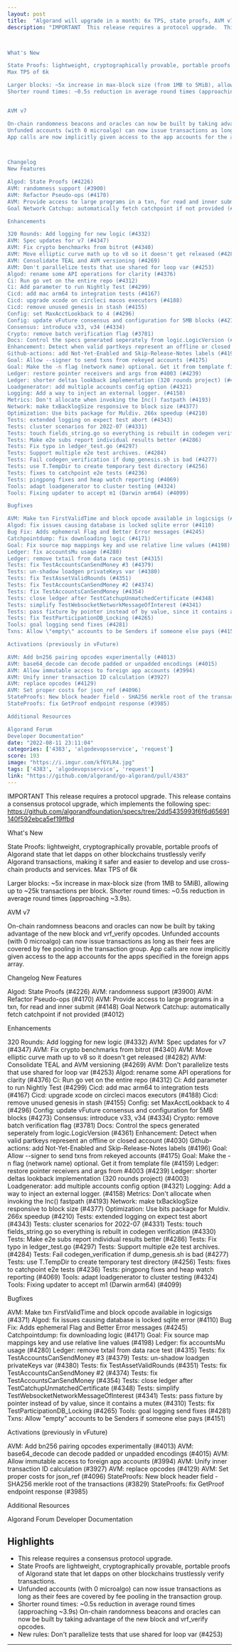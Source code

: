 ```yaml
---
layout: post
title:  "Algorand will upgrade in a month: 6x TPS, state proofs, AVM v7 (on chain randomness and more)"
description: "IMPORTANT  This release requires a protocol upgrade.  This release contains a consensus protocol upgrade, which implements the following spec: https://github.com/algorandfoundation/specs/tree/2dd5435993f6f6d65691140f592ebca5ef19ffbd



What's New

State Proofs: lightweight, cryptographically provable, portable proofs of Algorand state that let dapps on other blockchains trustlessly verify Algorand transactions, making it safer and easier to develop and use cross-chain products and services.
Max TPS of 6k

Larger blocks: ~5x increase in max-block size (from 1MB to 5MiB), allowing up to ~25k transactions per block.
Shorter round times: ~0.5s reduction in average round times (approaching ~3.9s).


AVM v7

On-chain randomness beacons and oracles can now be built by taking advantage of the new block and vrf_verify opcodes.
Unfunded accounts (with 0 microalgo) can now issue transactions as long as their fees are covered by fee pooling in the transaction group.
App calls are now implicitly given access to the app accounts for the apps specified in the foreign apps array.



Changelog
New Features

Algod: State Proofs (#4226)
AVM: randomness support (#3900)
AVM: Refactor Pseudo-ops (#4170)
AVM: Provide access to large programs in a txn, for read and inner submit (#4148)
Goal Network Catchup: automatically fetch catchpoint if not provided (#4012)

Enhancements

320 Rounds: Add logging for new logic (#4332)
AVM: Spec updates for v7 (#4347)
AVM: Fix crypto benchmarks from bitrot (#4340)
AVM: Move elliptic curve math up to v8 so it doesn't get released (#4282)
AVM: Consolidate TEAL and AVM versioning (#4269)
AVM: Don't parallelize tests that use shared for loop var (#4253)
Algod: rename some API operations for clarity (#4376)
Ci: Run go vet on the entire repo (#4312)
Ci: Add parameter to run Nightly Test (#4299)
Cicd: add mac arm64 to integration tests (#4167)
Cicd: upgrade xcode on circleci macos executors (#4188)
Cicd: remove unused genesis in stash (#4155)
Config: set MaxAcctLookback to 4 (#4296)
Config: update vFuture consensus and configuration for 5MB blocks (#4273)
Consensus: introduce v33, v34 (#4334)
Crypto: remove batch verification flag (#3781)
Docs: Control the specs generated seperately from logic.LogicVersion (#4361)
Enhancement: Detect when valid partkeys represent an offline or closed account (#4030)
Github-actions: add Not-Yet-Enabled and Skip-Release-Notes labels (#4196)
Goal: Allow --signer to send txns from rekeyed accounts (#4175)
Goal: Make the -n flag (network name) optional. Get it from template file (#4159)
Ledger: restore pointer receivers and args from #4003 (#4239)
Ledger: shorter deltas lookback implementation (320 rounds project) (#4003)
Loadgenerator: add multiple accounts config option (#4321)
Logging: Add a way to inject an external logger. (#4158)
Metrics: Don't allocate when invoking the Inc() fastpath (#4193)
Network: make txBacklogSize responsive to block size (#4377)
Optimization: Use bits package for Muldiv. 266x speedup (#4210)
Tests: extended logging on expect test abort (#4343)
Tests: cluster scenarios for 2022-07 (#4331)
Tests: touch fields_string.go so everything is rebuilt in codegen verification (#4330)
Tests: Make e2e subs report individual results better (#4286)
Tests: Fix typo in ledger_test.go (#4297)
Tests: Support multiple e2e test archives. (#4284)
Tests: Fail codegen_verification if dump_genesis.sh is bad (#4277)
Tests: use T.TempDir to create temporary test directory (#4256)
Tests: fixes to catchpoint e2e tests (#4236)
Tests: pingpong fixes and heap watch reporting (#4069)
Tools: adapt loadgenerator to cluster testing (#4324)
Tools: Fixing updater to accept m1 (Darwin arm64) (#4099)

Bugfixes

AVM: Make txn FirstValidTime and block opcode available in logicsigs (#4371)
Algod: fix issues causing database is locked sqlite error (#4110)
Bug Fix: Adds ephemeral Flag and Better Error messages (#4245)
Catchpointdump: fix downloading logic (#4171)
Goal: Fix source map mappings key and use relative line values (#4198)
Ledger: fix accountsMu usage (#4280)
Ledger: remove txtail from data race test (#4315)
Tests: fix TestAccountsCanSendMoney #3 (#4379)
Tests: un-shadow loadgen privateKeys var (#4380)
Tests: fix TestAssetValidRounds (#4351)
Tests: fix TestAccountsCanSendMoney #2 (#4374)
Tests: fix TestAccountsCanSendMoney (#4354)
Tests: close ledger after TestCatchupUnmatchedCertificate (#4348)
Tests: simplify TestWebsocketNetworkMessageOfInterest (#4341)
Tests: pass fixture by pointer instead of by value, since it contains a mutex (#4310)
Tests: fix TestParticipationDB_Locking (#4265)
Tools: goal logging send fixes (#4281)
Txns: Allow \"empty\" accounts to be Senders if someone else pays (#4151)

Activations (previously in vFuture)

AVM: Add bn256 pairing opcodes experimentally (#4013)
AVM: base64_decode can decode padded or unpadded encodings (#4015)
AVM: Allow immutable access to foreign app accounts (#3994)
AVM: Unify inner transaction ID calculation (#3927)
AVM: replace opcodes (#4129)
AVM: Set proper costs for json_ref (#4096)
StateProofs: New block header field - SHA256 merkle root of the transactions (#3829)
StateProofs: fix GetProof endpoint response (#3985)

Additional Resources

Algorand Forum
Developer Documentation"
date: "2022-08-11 23:11:04"
categories: ['4383', 'algodevopsservice', 'request']
score: 193
image: "https://i.imgur.com/kf6YLR4.jpg"
tags: ['4383', 'algodevopsservice', 'request']
link: "https://github.com/algorand/go-algorand/pull/4383"
---
```


IMPORTANT  This release requires a protocol upgrade.  This release contains a consensus protocol upgrade, which implements the following spec: https://github.com/algorandfoundation/specs/tree/2dd5435993f6f6d65691140f592ebca5ef19ffbd



What's New

State Proofs: lightweight, cryptographically provable, portable proofs of Algorand state that let dapps on other blockchains trustlessly verify Algorand transactions, making it safer and easier to develop and use cross-chain products and services.
Max TPS of 6k

Larger blocks: ~5x increase in max-block size (from 1MB to 5MiB), allowing up to ~25k transactions per block.
Shorter round times: ~0.5s reduction in average round times (approaching ~3.9s).


AVM v7

On-chain randomness beacons and oracles can now be built by taking advantage of the new block and vrf_verify opcodes.
Unfunded accounts (with 0 microalgo) can now issue transactions as long as their fees are covered by fee pooling in the transaction group.
App calls are now implicitly given access to the app accounts for the apps specified in the foreign apps array.



Changelog
New Features

Algod: State Proofs (#4226)
AVM: randomness support (#3900)
AVM: Refactor Pseudo-ops (#4170)
AVM: Provide access to large programs in a txn, for read and inner submit (#4148)
Goal Network Catchup: automatically fetch catchpoint if not provided (#4012)

Enhancements

320 Rounds: Add logging for new logic (#4332)
AVM: Spec updates for v7 (#4347)
AVM: Fix crypto benchmarks from bitrot (#4340)
AVM: Move elliptic curve math up to v8 so it doesn't get released (#4282)
AVM: Consolidate TEAL and AVM versioning (#4269)
AVM: Don't parallelize tests that use shared for loop var (#4253)
Algod: rename some API operations for clarity (#4376)
Ci: Run go vet on the entire repo (#4312)
Ci: Add parameter to run Nightly Test (#4299)
Cicd: add mac arm64 to integration tests (#4167)
Cicd: upgrade xcode on circleci macos executors (#4188)
Cicd: remove unused genesis in stash (#4155)
Config: set MaxAcctLookback to 4 (#4296)
Config: update vFuture consensus and configuration for 5MB blocks (#4273)
Consensus: introduce v33, v34 (#4334)
Crypto: remove batch verification flag (#3781)
Docs: Control the specs generated seperately from logic.LogicVersion (#4361)
Enhancement: Detect when valid partkeys represent an offline or closed account (#4030)
Github-actions: add Not-Yet-Enabled and Skip-Release-Notes labels (#4196)
Goal: Allow --signer to send txns from rekeyed accounts (#4175)
Goal: Make the -n flag (network name) optional. Get it from template file (#4159)
Ledger: restore pointer receivers and args from #4003 (#4239)
Ledger: shorter deltas lookback implementation (320 rounds project) (#4003)
Loadgenerator: add multiple accounts config option (#4321)
Logging: Add a way to inject an external logger. (#4158)
Metrics: Don't allocate when invoking the Inc() fastpath (#4193)
Network: make txBacklogSize responsive to block size (#4377)
Optimization: Use bits package for Muldiv. 266x speedup (#4210)
Tests: extended logging on expect test abort (#4343)
Tests: cluster scenarios for 2022-07 (#4331)
Tests: touch fields_string.go so everything is rebuilt in codegen verification (#4330)
Tests: Make e2e subs report individual results better (#4286)
Tests: Fix typo in ledger_test.go (#4297)
Tests: Support multiple e2e test archives. (#4284)
Tests: Fail codegen_verification if dump_genesis.sh is bad (#4277)
Tests: use T.TempDir to create temporary test directory (#4256)
Tests: fixes to catchpoint e2e tests (#4236)
Tests: pingpong fixes and heap watch reporting (#4069)
Tools: adapt loadgenerator to cluster testing (#4324)
Tools: Fixing updater to accept m1 (Darwin arm64) (#4099)

Bugfixes

AVM: Make txn FirstValidTime and block opcode available in logicsigs (#4371)
Algod: fix issues causing database is locked sqlite error (#4110)
Bug Fix: Adds ephemeral Flag and Better Error messages (#4245)
Catchpointdump: fix downloading logic (#4171)
Goal: Fix source map mappings key and use relative line values (#4198)
Ledger: fix accountsMu usage (#4280)
Ledger: remove txtail from data race test (#4315)
Tests: fix TestAccountsCanSendMoney #3 (#4379)
Tests: un-shadow loadgen privateKeys var (#4380)
Tests: fix TestAssetValidRounds (#4351)
Tests: fix TestAccountsCanSendMoney #2 (#4374)
Tests: fix TestAccountsCanSendMoney (#4354)
Tests: close ledger after TestCatchupUnmatchedCertificate (#4348)
Tests: simplify TestWebsocketNetworkMessageOfInterest (#4341)
Tests: pass fixture by pointer instead of by value, since it contains a mutex (#4310)
Tests: fix TestParticipationDB_Locking (#4265)
Tools: goal logging send fixes (#4281)
Txns: Allow \"empty\" accounts to be Senders if someone else pays (#4151)

Activations (previously in vFuture)

AVM: Add bn256 pairing opcodes experimentally (#4013)
AVM: base64_decode can decode padded or unpadded encodings (#4015)
AVM: Allow immutable access to foreign app accounts (#3994)
AVM: Unify inner transaction ID calculation (#3927)
AVM: replace opcodes (#4129)
AVM: Set proper costs for json_ref (#4096)
StateProofs: New block header field - SHA256 merkle root of the transactions (#3829)
StateProofs: fix GetProof endpoint response (#3985)

Additional Resources

Algorand Forum
Developer Documentation

## Highlights

- This release requires a consensus protocol upgrade.
- State Proofs are lightweight, cryptographically provable, portable proofs of Algorand state that let dapps on other blockchains trustlessly verify transactions.
- Unfunded accounts (with 0 microalgo) can now issue transactions as long as their fees are covered by fee pooling in the transaction group.
- Shorter round times: ~0.5s reduction in average round times (approaching ~3.9s) On-chain randomness beacons and oracles can now be built by taking advantage of the new block and vrf_verify opcodes.
- New rules: Don't parallelize tests that use shared for loop var (#4253)

---
